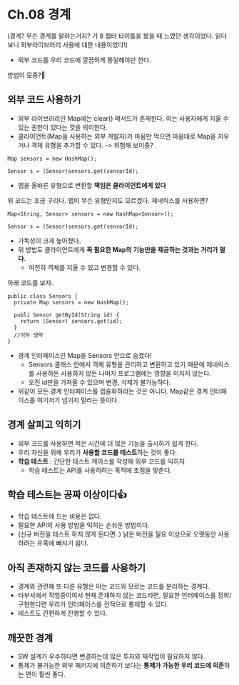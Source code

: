 # Ch.08 경계

(경계? 무슨 경계를 말하는거지? 가 8 챕터 타이틀을 봤을 때 느꼈던 생각이었다. 읽다보니 외부라이브러리 사용에 대한 내용이었다!)

- 외부 코드를 우리 코드에 깔끔하게 통일해야만 한다.

방법이 모죵?🥺

## 외부 코드 사용하기 
- 외부 라이브러리인 Map에는 clear() 메서드가 존재한다. 이는 사용자에게 지울 수 있는 권한이 있다는 것을 의미한다.
- 클라이언트(Map을 사용하는 외부 개발자)가 마음만 먹으면 마음대로 Map을 지우거나 객체 유형을 추가할 수 있다. -> 위험해 보이죵?
```
Map sensors = new HashMap();

Sensor s = (Sensor)sensors.get(sensorId);
```
- 맵을 올바른 유형으로 변환할 **책임은 클라이언트에게 있다**

위 코드는 조금 구리다. 맵이 무슨 유형인지도 모르겠다. 제네릭스를 사용하면?
```
Map<String, Sensor> sensors = new HashMap<Sensor>();

Sensor s = (Sensor)sensors.get(sensorId);
```
- 가독성이 크게 높아졌다.
- 위 방법도 클라이언트에게 **꼭 필요한 Map의 기능만을 제공하는 것과는 거리가 멀다**.
  - 여전히 객체를 지울 수 있고 변경할 수 있다.

아래 코드를 보자.
```
public class Sensors {
  private Map sensors = new HashMap();
  
  publi Sensor getById(String id) {
    return (Sensor) sensors.get(id);
  }
  //이하 생략
}
```
- 경계 인터페이스인 Map을 Sensors 안으로 숨겼다! 
  - Sensors 클래스 안에서 객체 유형을 관리하고 변환하고 있기 때문에 제네릭스를 사용하든 사용하지 않든 나머지 프로그램에는 영향을 미치지 않는다.
  - 오진 id만을 가져올 수 있으며 변경, 삭제가 불가능하다.
- 위같이 모든 경계 인터페이스를 캡슐화하라는 것은 아니다. Map같은 경계 인터페이스를 여기저기 넘기지 말라는 뜻이다.

## 경계 살피고 익히기
- 외부 코드를 사용하면 적은 시간에 더 많은 기능을 출시하기 쉽게 한다.
- 우리 자신을 위해 우리가 **사용할 코드를 테스트**하는 것이 좋다. 
- **학습 테스트** : 간단한 테스트 케이스를 작성해 외부 코드를 익히자
  - 학습 테스트는 API를 사용하려는 목적에 초점을 맞춘다.

## 학습 테스트는 공짜 이상이다👍
- 학습 테스트에 드는 비용은 없다.
- 필요한 API의 사용 방법을 익히는 손쉬운 방법이다.
- (신규 버전을 테스트 하지 않게 된다면..) 낡은 버전을 필요 이상으로 오랫동안 사용하려는 유혹에 빠지기 쉽다.

## 아직 존재하지 않는 코드를 사용하기 
- 경계와 관련해 또 다른 유형은 아는 코드와 모르는 코드를 분리하는 경계다.
- 타부서에서 작업중이여서 현재 존재하지 않는 코드라면, 필요한 인터페이스를 정의/구현한다면 우리가 인터페이스를 전적으로 통제할 수 있다.
- 테스트도 간편하게 진행할 수 있다.

## 깨끗한 경계
- SW 설계가 우수하다면 변경하는데 많은 투자와 재작업이 필요하지 않다.
- 통제가 불가능한 외부 패키지에 의존하기 보다는 **통제가 가능한 우리 코드에 의존**하는 편이 훨씬 좋다.
